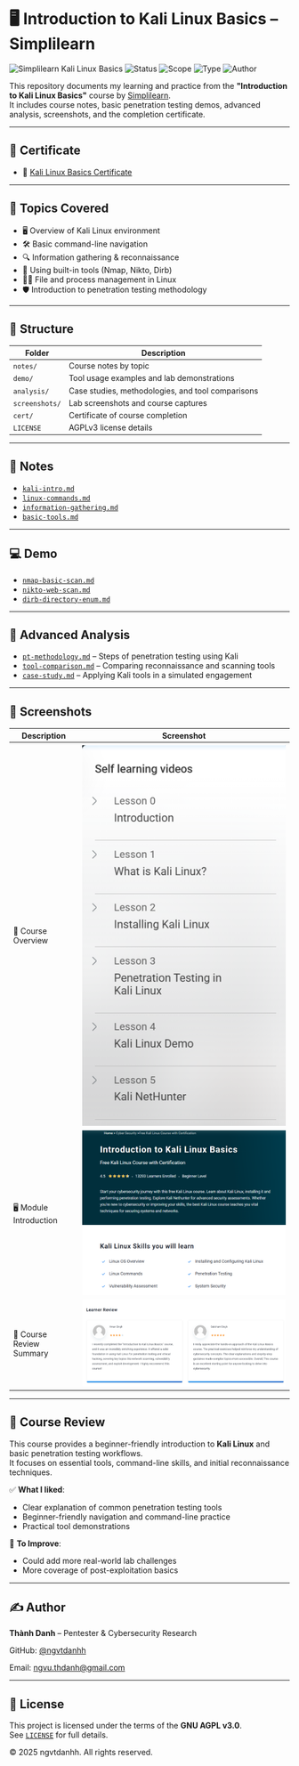 # 🖥 Introduction to Kali Linux Basics – Simplilearn

![Simplilearn Kali Linux Basics](https://camo.githubusercontent.com/0c3d454de3dd1cbb309b9804a6d43ad38af757dfc108e858b07b0f447363aec5/68747470733a2f2f696d672e736869656c64732e696f2f62616467652f53696d706c696c6561726e2d4b616c692532304c696e75782532304261736963732d436f6d706c657465642d7265643f7374796c653d666c61742d737175617265266c6f676f3d646174613a696d6167652f7376672b786d6c3b6261736536342c4241534536345f434f4445)
![Status](https://img.shields.io/badge/Status-Completed-blue?style=flat-square&logo=verizon)
![Scope](https://img.shields.io/badge/Focus-Penetration%20Testing%20Basics-green?style=flat-square&logo=linux)
![Type](https://img.shields.io/badge/Type-Self--Study-orange?style=flat-square&logo=openaccess)
![Author](https://img.shields.io/badge/Maintainer-Thành%20Danh-blueviolet?style=flat-square&logo=github)

This repository documents my learning and practice from the **"Introduction to Kali Linux Basics"** course by [Simplilearn](https://www.simplilearn.com/).  
It includes course notes, basic penetration testing demos, advanced analysis, screenshots, and the completion certificate.

---

## 📜 Certificate

- 🧠 [Kali Linux Basics Certificate](./cert/8779947_91613071755093241305.pdf)

---

## 📒 Topics Covered

- 🖥 Overview of Kali Linux environment  
- 🛠 Basic command-line navigation  
- 🔍 Information gathering & reconnaissance  
- 🐚 Using built-in tools (Nmap, Nikto, Dirb)  
- 🧑‍💻 File and process management in Linux  
- 🛡 Introduction to penetration testing methodology  

---

## 📂 Structure

| Folder        | Description |
|---------------|-------------|
| `notes/`      | Course notes by topic |
| `demo/`       | Tool usage examples and lab demonstrations |
| `analysis/`   | Case studies, methodologies, and tool comparisons |
| `screenshots/`| Lab screenshots and course captures |
| `cert/`       | Certificate of course completion |
| `LICENSE`     | AGPLv3 license details |

---

## 📘 Notes

- [`kali-intro.md`](./notes/kali-intro.md)  
- [`linux-commands.md`](./notes/linux-commands.md)  
- [`information-gathering.md`](./notes/information-gathering.md)  
- [`basic-tools.md`](./notes/basic-tools.md)  

---

## 💻 Demo

- [`nmap-basic-scan.md`](./demo/nmap-basic-scan.md)  
- [`nikto-web-scan.md`](./demo/nikto-web-scan.md)  
- [`dirb-directory-enum.md`](./demo/dirb-directory-enum.md)  

---

## 🔎 Advanced Analysis

- [`pt-methodology.md`](./analysis/pt-methodology.md) – Steps of penetration testing using Kali  
- [`tool-comparison.md`](./analysis/tool-comparison.md) – Comparing reconnaissance and scanning tools  
- [`case-study.md`](./analysis/case-study.md) – Applying Kali tools in a simulated engagement  

---

## 📸 Screenshots

| Description               | Screenshot |
|---------------------------|------------|
| 📜 Course Overview        | ![](./screenshots/simlearn_course.png) |
| 🖥 Module Introduction    | ![](./screenshots/simlearn_learnintro.png) |
| 📝 Course Review Summary  | ![](./screenshots/simlearn_learnreview.png) |

---

## 📝 Course Review

This course provides a beginner-friendly introduction to **Kali Linux** and basic penetration testing workflows.  
It focuses on essential tools, command-line skills, and initial reconnaissance techniques.

✅ **What I liked**:  
- Clear explanation of common penetration testing tools  
- Beginner-friendly navigation and command-line practice  
- Practical tool demonstrations  

📌 **To Improve**:  
- Could add more real-world lab challenges  
- More coverage of post-exploitation basics  

---

## ✍️ Author

**Thành Danh** – Pentester & Cybersecurity Research  

GitHub: [@ngvtdanhh](https://github.com/ngvtdanhh)  

Email: ngvu.thdanh@gmail.com

---

## 📄 License

This project is licensed under the terms of the **GNU AGPL v3.0**.  
See [`LICENSE`](./LICENSE) for full details.

© 2025 ngvtdanhh. All rights reserved.
